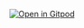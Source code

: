 

[![Open in Gitpod](https://gitpod.io/button/open-in-gitpod.svg)](https://gitpod.io/from-referrer)
